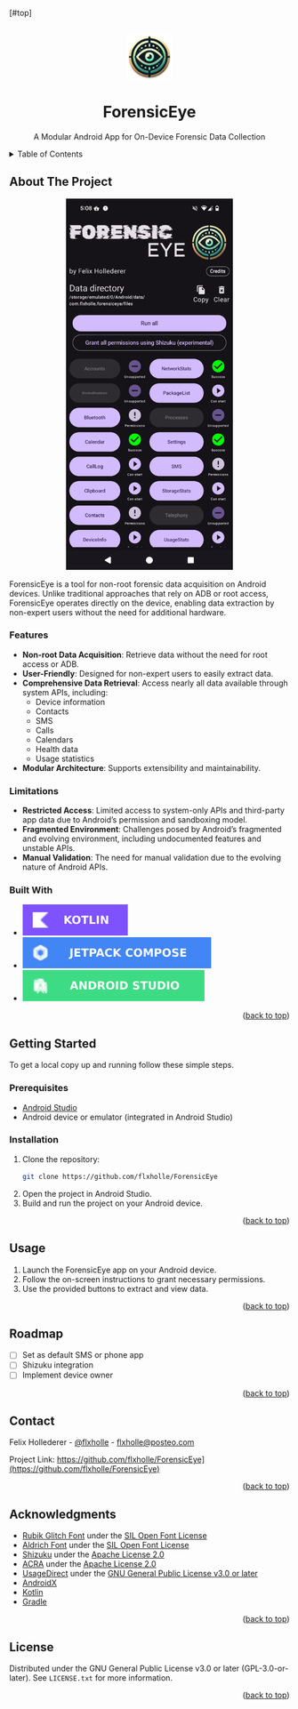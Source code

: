 [#top]

<br />
<div align="center">
  <a href="https://github.com/flxholle/ForensicEye">
    <img src="app/src/main/res/mipmap-xxxhdpi/ic_launcher_round.webp" alt="Logo" width="80" height="80"> </a>
  <h1 align="center">ForensicEye</h1>

  <p align="center">
    A Modular Android App for On-Device Forensic Data Collection
  </p>
</div>


<details>
  <summary>Table of Contents</summary>
  <ol>
    <li>
      <a href="#about-the-project">About The Project</a>
      <ul>
        <li><a href="#built-with">Built With</a></li>
        <li><a href="#features">Features</a></li>
        <li><a href="#limitations">Limitations</a></li>
      </ul>
    </li>
    <li>
      <a href="#getting-started">Getting Started</a>
      <ul>
        <li><a href="#prerequisites">Prerequisites</a></li>
        <li><a href="#installation">Installation</a></li>
      </ul>
    </li>
    <li><a href="#usage">Usage</a></li>
    <li><a href="#roadmap">Roadmap</a></li>
    <li><a href="#contact">Contact</a></li>
    <li><a href="#acknowledgments">Acknowledgments</a></li>
    <li><a href="#license">License</a></li>
  </ol>
</details>

## About The Project

<div align="center">
<img src="UI-Screenshot.png" alt="Screenshot"  width="300">
</div>


ForensicEye is a tool for non-root forensic data acquisition on Android devices. Unlike traditional
approaches that rely on ADB or root access, ForensicEye operates directly on the device, enabling
data extraction by non-expert users without the need for additional hardware.

### Features

- **Non-root Data Acquisition**: Retrieve data without the need for root access or ADB.
- **User-Friendly**: Designed for non-expert users to easily extract data.
- **Comprehensive Data Retrieval**: Access nearly all data available through system APIs, including:
    - Device information
    - Contacts
    - SMS
    - Calls
    - Calendars
    - Health data
    - Usage statistics
- **Modular Architecture**: Supports extensibility and maintainability.

### Limitations

- **Restricted Access**: Limited access to system-only APIs and third-party app data due to
  Android’s permission and sandboxing model.
- **Fragmented Environment**: Challenges posed by Android’s fragmented and evolving environment,
  including undocumented features and unstable APIs.
- **Manual Validation**: The need for manual validation due to the evolving nature of Android APIs.

### Built With

* [![Kotlin](Kotlin-Badge.svg)](https://kotlinlang.org/)
* [![Jetpack Compose](Jetpack%20Compose-Badge.svg)](https://developer.android.com/jetpack/compose)
* [![Android Studio](Android%20Studio-Badge.svg)](https://developer.android.com/studio)


<div align="right">(<a href="#top">back to top</a>)</div>

## Getting Started

To get a local copy up and running follow these simple steps.

### Prerequisites

* [Android Studio](https://developer.android.com/studio)
* Android device or emulator (integrated in Android Studio)

### Installation

1. Clone the repository:
   ```sh
   git clone https://github.com/flxholle/ForensicEye
   ```
2. Open the project in Android Studio.
3. Build and run the project on your Android device.

<div align="right">(<a href="#top">back to top</a>)</div>

## Usage

1. Launch the ForensicEye app on your Android device.
2. Follow the on-screen instructions to grant necessary permissions.
3. Use the provided buttons to extract and view data.

<div align="right">(<a href="#top">back to top</a>)</div>

## Roadmap

- [ ] Set as default SMS or phone app
- [ ] Shizuku integration
- [ ] Implement device owner

<div align="right">(<a href="#top">back to top</a>)</div>

## Contact

Felix Hollederer - [@flxholle](https://flxholle.gitlab.io/) - flxholle@posteo.com

Project
Link: https://github.com/flxholle/ForensicEye](https://github.com/flxholle/ForensicEye)

<div align="right">(<a href="#top">back to top</a>)</div>

## Acknowledgments

* [Rubik Glitch Font](https://fonts.google.com/specimen/Rubik+Glitch) under the [SIL Open Font License](https://openfontlicense.org/)
* [Aldrich Font](https://fonts.google.com/specimen/Aldrich) under the [SIL Open Font License](https://openfontlicense.org/)
* [Shizuku](https://github.com/RikkaApps/Shizuku) under the [Apache License 2.0](https://github.com/RikkaApps/Shizuku/blob/master/LICENSE)
* [ACRA](https://github.com/ACRA/acra) under the [Apache License 2.0](https://github.com/ACRA/acra/blob/master/LICENSE)
* [UsageDirect](https://codeberg.org/fynngodau/usageDirect) under
  the [GNU General Public License v3.0 or later](https://codeberg.org/fynngodau/usageDirect/src/branch/main/LICENSE)
* [AndroidX](https://developer.android.com/jetpack/androidx)
* [Kotlin](https://kotlinlang.org/)
* [Gradle](https://gradle.org/)

<div align="right">(<a href="#top">back to top</a>)</div>

## License

Distributed under the GNU General Public License v3.0 or later (GPL-3.0-or-later). See `LICENSE.txt`
for more information.

<div align="right">(<a href="#top">back to top</a>)</div>